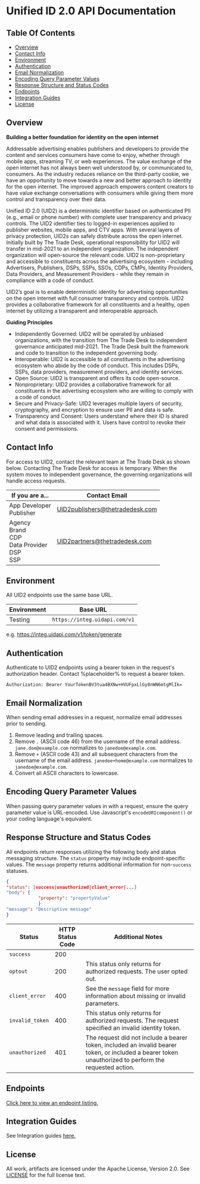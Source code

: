 # Unified ID 2.0 API Documentation

## Table Of Contents
* [Overview](#overview)
* [Contact Info](#contact-info)
* [Environment](#environment)
* [Authentication](#authentication)
* [Email Normalization](#email-normalization)
* [Encoding Query Parameter Values](#encoding-query-parameter-values)
* [Response Structure and Status Codes](#response-structure-and-status-codes)
* [Endpoints](#endpoints)
* [Integration Guides](#integration-guides)
* [License](#license)


## Overview

**Building a better foundation for identity on the open internet**

Addressable advertising enables publishers and developers to provide the content and services consumers have come to enjoy, whether through mobile apps, streaming TV, or web experiences. The value exchange of the open internet has not always been well understood by, or communicated to, consumers. As the industry reduces reliance on the third-party cookie, we have an opportunity to move towards a new and better approach to identity for the open internet. The improved approach empowers content creators to have value exchange conversations with consumers while giving them more control and transparency over their data. 

Unified ID 2.0 (UID2) is a deterministic identifier based on authenticated PII (e.g., email or phone number) with complete user transparency and privacy controls. The UID2 identifier ties to logged-in experiences applied to publisher websites, mobile apps, and CTV apps. With several layers of privacy protection, UID2s can safely distribute across the open internet. Initially built by The Trade Desk, operational responsibility for UID2 will transfer in mid-2021 to an independent organization. The independent organization will open-source the relevant code. UID2 is non-proprietary and accessible to constituents across the advertising ecosystem - including Advertisers, Publishers, DSPs, SSPs, SSOs, CDPs, CMPs, Identity Providers, Data Providers, and Measurement Providers - while they remain in compliance with a code of conduct. 

UID2’s goal is to enable deterministic identity for advertising opportunities on the open internet with full consumer transparency and controls. UID2 provides a collaborative framework for all constituents and a healthy, open internet by utilizing a transparent and interoperable approach. 

**Guiding Principles**

+ Independently Governed: UID2 will be operated by unbiased organizations, with the transition from The Trade Desk to independent governance anticipated mid-2021. The Trade Desk built the framework and code to transition to the independent governing body. 
+ Interoperable: UID2 is accessible to all constituents in the advertising ecosystem who abide by the code of conduct. This includes DSPs, SSPs, data providers, measurement providers, and identity services. 
+ Open Source: UID2 is transparent and offers its code open-source.   
+ Nonproprietary: UID2 provides a collaborative framework for all constituents in the advertising ecosystem who are willing to comply with a code of conduct. 
+ Secure and Privacy-Safe: UID2 leverages multiple layers of security, cryptography, and encryption to ensure user PII and data is safe. 
+ Transparency and Consent: Users understand where their ID is shared and what data is associated with it. Users have control to revoke their consent and permissions. 

## Contact Info

For access to UID2, contact the relevant team at The Trade Desk as shown below. Contacting The Trade Desk for access is temporary. When the system moves to independent governance, the governing organizations will handle access requests.

| If you are a... | Contact Email |
| --- | --- |
| App Developer<br>Publisher | UID2publishers@thetradedesk.com |
| Agency<br>Brand<br>CDP<br>Data Provider<br>DSP<br>SSP | UID2partners@thetradedesk.com |

## Environment 

All UID2 endpoints use the same base URL.

| Environment | Base URL |
| --- | --- |
| Testing | ```https://integ.uidapi.com/v1``` |

e.g. https://integ.uidapi.com/v1/token/generate

## Authentication

Authenticate to UID2 endpoints using a bearer token in the request's authorization header. Contact %placeholder% to request a bearer token.

```Authorization: Bearer YourTokenBV3tua4BXNw+HVUFpxLlGy8nWN6mtgMlIk=```

## Email Normalization

When sending email addresses in a request, normalize email addresses prior to sending.

1. Remove leading and trailing spaces.
2. Remove `.` (ASCII code 46) from the username of the email address. `jane.doe@example.com` normalizes to `janedoe@example.com`.
3. Remove `+` (ASCII code 43) and all subsequent characters from the username of the email address. `janedoe+home@example.com` normalizes to `janedoe@example.com`.
4. Convert all ASCII characters to lowercase.

## Encoding Query Parameter Values

When passing query parameter values in with a request, ensure the query parameter value is URL-encoded. Use Javascript's `encodeURIcomponent()` or your coding language's equivalent.

## Response Structure and Status Codes

All endpoints return responses utilizing the following body and status messaging structure. The `status` property may include endpoint-specific values. The `message` property returns additional information for non-`success` statuses.

```json
{
"status": [success|unauthorized|client_error|...]
"body": {
            "property": "propertyValue"
            }
"message": "Descriptive message"
}
```

| Status | HTTP Status Code | Additional Notes |
| --- | --- | --- |
| `success` | 200 | |
| `optout` | 200 | This status only returns for authorized requests. The user opted out. |
| `client_error` | 400 | See the `message` field for more information about missing or invalid parameters. |
| `invalid_token` | 400 | This status only returns for authorized requests. The request specified an invalid identity token. |
| `unauthorized` | 401 | The request did not include a bearer token, included an invalid bearer token, or included a bearer token unauthorized to perform the requested action. |

## Endpoints

[Click here to view an endpoint listing.](/v1/endpoints/README.md)

## Integration Guides
See Integration guides [here.](/v1/guides/README.md)

## License
All work, artifacts are licensed under the Apache License, Version 2.0. See [LICENSE](http://www.apache.org/licenses/LICENSE-2.0.txt) for the full license text.
